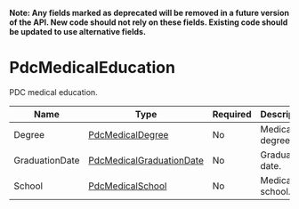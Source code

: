 **Note: Any fields marked as deprecated will be removed in a future version of the API. New code should not rely on these fields. Existing code should be updated to use alternative fields.**

# PdcMedicalEducation

PDC medical education.

| Name | Type | Required | Description |
| - | - | - | - |
| Degree | [PdcMedicalDegree](pdc-medical-degree.md) | No | Medical degree. |
| GraduationDate | [PdcMedicalGraduationDate](pdc-medical-graduationdate.md) | No | Graduation date. |
| School | [PdcMedicalSchool](pdc-medical-school.md) | No | Medical school. |
